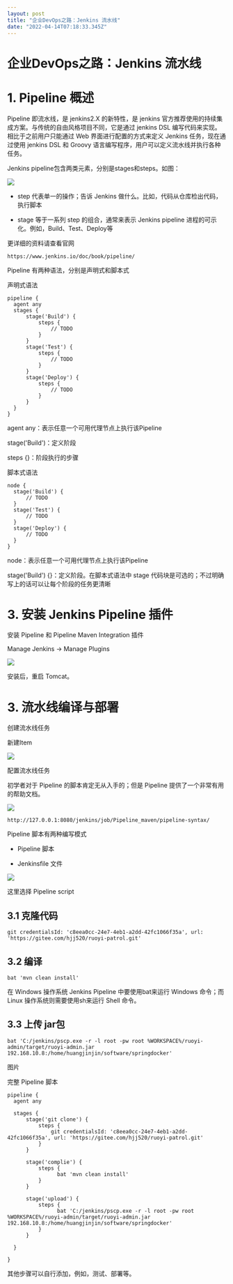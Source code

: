 ```yaml
---
layout: post
title: "企业DevOps之路：Jenkins 流水线"
date: "2022-04-14T07:18:33.345Z"
---
```

企业DevOps之路：Jenkins 流水线
======================

1\. Pipeline 概述
===============

Pipeline 即流水线，是 jenkins2.X 的新特性，是 jenkins 官方推荐使用的持续集成方案。与传统的自由风格项目不同，它是通过 jenkins DSL 编写代码来实现。相比于之前用户只能通过 Web 界面进行配置的方式来定义 Jenkins 任务，现在通过使用 jenkins DSL 和 Groovy 语言编写程序，用户可以定义流水线并执行各种任务。

Jenkins pipeline包含两类元素，分别是stages和steps。如图：

![](https://img2022.cnblogs.com/blog/1296338/202204/1296338-20220414095107425-2030910634.png)

*   step 代表单一的操作；告诉 Jenkins 做什么。比如，代码从仓库检出代码，执行脚本
    
*   stage 等于一系列 step 的组合，通常来表示 Jenkins pipeline 进程的可示化。例如，Build、Test、Deploy等
    

更详细的资料请查看官网

    https://www.jenkins.io/doc/book/pipeline/
    

Pipeline 有两种语法，分别是声明式和脚本式

声明式语法

    pipeline {
      agent any
      stages {
          stage('Build') {
              steps {
                  // TODO
              }
          }
          stage('Test') {
              steps {
                  // TODO
              }
          }
          stage('Deploy') {
              steps {
                  // TODO
              }
          }
      }
    }
    

agent any：表示任意一个可用代理节点上执行该Pipeline

stage('Build')：定义阶段

steps {}：阶段执行的步骤

脚本式语法

    node {
      stage('Build') {
          // TODO
      }
      stage('Test') {
          // TODO
      }
      stage('Deploy') {
          // TODO
      }
    }
    

node：表示任意一个可用代理节点上执行该Pipeline

stage('Build') {}：定义阶段。在脚本式语法中 stage 代码块是可选的；不过明确写上的话可以让每个阶段的任务更清晰

3\. 安装 Jenkins Pipeline 插件
==========================

安装 Pipeline 和 Pipeline Maven Integration 插件

Manage Jenkins -> Manage Plugins

![](https://img2022.cnblogs.com/blog/1296338/202204/1296338-20220414095122153-906943164.png)

安装后，重启 Tomcat。

3\. 流水线编译与部署
============

创建流水线任务

新建Item

![](https://img2022.cnblogs.com/blog/1296338/202204/1296338-20220414095128693-1673264614.png)

配置流水线任务

初学者对于 Pipeline 的脚本肯定无从入手的；但是 Pipeline 提供了一个非常有用的帮助文档。

![](https://img2022.cnblogs.com/blog/1296338/202204/1296338-20220414095137310-1999605096.png)

    http://127.0.0.1:8080/jenkins/job/Pipeline_maven/pipeline-syntax/
    

Pipeline 脚本有两种编写模式

*   Pipeline 脚本
    
*   Jenkinsfile 文件
    

![](https://img2022.cnblogs.com/blog/1296338/202204/1296338-20220414095146806-1368324407.png)

这里选择 Pipeline script

3.1 克隆代码
--------

    git credentialsId: 'c8eea0cc-24e7-4eb1-a2dd-42fc1066f35a', url: 'https://gitee.com/hjj520/ruoyi-patrol.git'
    

3.2 编译
------

    bat 'mvn clean install'
    

在 Windows 操作系统 Jenkins Pipeline 中要使用bat来运行 Windows 命令；而 Linux 操作系统则需要使用sh来运行 Shell 命令。

3.3 上传 jar包
-----------

    bat 'C:/jenkins/pscp.exe -r -l root -pw root %WORKSPACE%/ruoyi-admin/target/ruoyi-admin.jar 192.168.10.8:/home/huangjinjin/software/springdocker'
    

图片

完整 Pipeline 脚本

    pipeline {
      agent any
    
      stages {
          stage('git clone') {
              steps {
                  git credentialsId: 'c8eea0cc-24e7-4eb1-a2dd-42fc1066f35a', url: 'https://gitee.com/hjj520/ruoyi-patrol.git'
              }
          }
           
          stage('complie') {
              steps {
                    bat 'mvn clean install'
              }
          }
           
          stage('upload') {
              steps {
                    bat 'C:/jenkins/pscp.exe -r -l root -pw root %WORKSPACE%/ruoyi-admin/target/ruoyi-admin.jar 192.168.10.8:/home/huangjinjin/software/springdocker'
              }
          }
           
      }
       
    }
    

其他步骤可以自行添加，例如，测试、部署等。